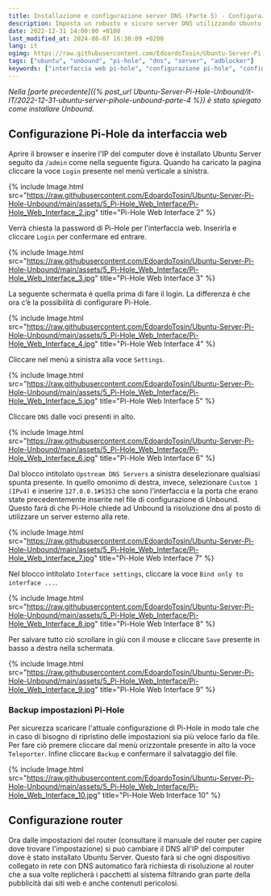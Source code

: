 ```yaml
---
title: Installazione e configurazione server DNS (Parte 5) - Configurazione Pi-Hole (IT)
description: Imposta un robusto e sicuro server DNS utilizzando Ubuntu, Pi-Hole e Unbound, offrendo un miglioramento della privacy e un maggiore controllo sul traffico della tua rete.
date: 2022-12-31 14:00:00 +0100
last_modified_at: 2024-08-07 16:30:09 +0200
lang: it
ogimg: https://raw.githubusercontent.com/EdoardoTosin/Ubuntu-Server-Pi-Hole-Unbound/main/assets/5_Pi-Hole_Web_Interface/Pi-Hole_Web_Interface_1.jpg
tags: ["ubuntu", "unbound", "pi-hole", "dns", "server", "adblocker"]
keywords: ["interfaccia web pi-hole", "configurazione pi-hole", "configurazione server dns", "configurazione pi-hole unbound", "impostazioni dns router", "configurazione dns rete", "pannello admin pi-hole"]
---
```


*Nella [parte precedente]({% post_url Ubuntu-Server-Pi-Hole-Unbound/it-IT/2022-12-31-ubuntu-server-pihole-unbound-parte-4 %}) è stato spiegato come installare Unbound.*

## Configurazione Pi-Hole da interfaccia web

Aprire il browser e inserire l'IP del computer dove è installato Ubuntu Server seguito da `/admin` come nella seguente figura. Quando ha caricato la pagina cliccare la voce `Login` presente nel menù verticale a sinistra.

{% include Image.html src="https://raw.githubusercontent.com/EdoardoTosin/Ubuntu-Server-Pi-Hole-Unbound/main/assets/5_Pi-Hole_Web_Interface/Pi-Hole_Web_Interface_2.jpg" title="Pi-Hole Web Interface 2" %}

Verrà chiesta la password di Pi-Hole per l'interfaccia web. Inserirla e cliccare `Login` per confermare ed entrare.

{% include Image.html src="https://raw.githubusercontent.com/EdoardoTosin/Ubuntu-Server-Pi-Hole-Unbound/main/assets/5_Pi-Hole_Web_Interface/Pi-Hole_Web_Interface_3.jpg" title="Pi-Hole Web Interface 3" %}

La seguente schermata è quella prima di fare il login. La differenza è che ora c’è la possibilità di configurare Pi-Hole.

{% include Image.html src="https://raw.githubusercontent.com/EdoardoTosin/Ubuntu-Server-Pi-Hole-Unbound/main/assets/5_Pi-Hole_Web_Interface/Pi-Hole_Web_Interface_4.jpg" title="Pi-Hole Web Interface 4" %}

Cliccare nel menù a sinistra alla voce `Settings`. 

{% include Image.html src="https://raw.githubusercontent.com/EdoardoTosin/Ubuntu-Server-Pi-Hole-Unbound/main/assets/5_Pi-Hole_Web_Interface/Pi-Hole_Web_Interface_5.jpg" title="Pi-Hole Web Interface 5" %}

Cliccare `DNS` dalle voci presenti in alto.

{% include Image.html src="https://raw.githubusercontent.com/EdoardoTosin/Ubuntu-Server-Pi-Hole-Unbound/main/assets/5_Pi-Hole_Web_Interface/Pi-Hole_Web_Interface_6.jpg" title="Pi-Hole Web Interface 6" %}

Dal blocco intitolato `Upstream DNS Servers` a sinistra deselezionare qualsiasi spunta presente. In quello omonimo di destra, invece, selezionare `Custom 1 (IPv4)` e inserire `127.0.0.1#5353` che sono l'interfaccia e la porta che erano state precedentemente inserite nel file di configurazione di Unbound. Questo farà di che Pi-Hole chiede ad Unbound la risoluzione dns al posto di utilizzare un server esterno alla rete.

{% include Image.html src="https://raw.githubusercontent.com/EdoardoTosin/Ubuntu-Server-Pi-Hole-Unbound/main/assets/5_Pi-Hole_Web_Interface/Pi-Hole_Web_Interface_7.jpg" title="Pi-Hole Web Interface 7" %}

Nel blocco intitolato `Interface settings`, cliccare la voce `Bind only to interface ...`.

{% include Image.html src="https://raw.githubusercontent.com/EdoardoTosin/Ubuntu-Server-Pi-Hole-Unbound/main/assets/5_Pi-Hole_Web_Interface/Pi-Hole_Web_Interface_8.jpg" title="Pi-Hole Web Interface 8" %}

Per salvare tutto ciò scrollare in giù con il mouse e cliccare `Save` presente in basso a destra nella schermata.

{% include Image.html src="https://raw.githubusercontent.com/EdoardoTosin/Ubuntu-Server-Pi-Hole-Unbound/main/assets/5_Pi-Hole_Web_Interface/Pi-Hole_Web_Interface_9.jpg" title="Pi-Hole Web Interface 9" %}

### Backup impostazioni Pi-Hole

Per sicurezza scaricare l'attuale configurazione di Pi-Hole in modo tale che in caso di bisogno di ripristino delle impostazioni sia più veloce farlo da file.
Per fare ciò premere cliccare dal menù orizzontale presente in alto la voce `Teleporter`. Infine cliccare `Backup` e confermare il salvataggio del file.

{% include Image.html src="https://raw.githubusercontent.com/EdoardoTosin/Ubuntu-Server-Pi-Hole-Unbound/main/assets/5_Pi-Hole_Web_Interface/Pi-Hole_Web_Interface_10.jpg" title="Pi-Hole Web Interface 10" %}

## Configurazione router

Ora dalle impostazioni del router (consultare il manuale del router per capire dove trovare l'impostazione) si può cambiare il DNS all'IP del computer dove è stato installato Ubuntu Server. Questo farà si che ogni dispositivo collegato in rete con DNS automatico farà richiesta di risoluzione al router che a sua volte replicherà i pacchetti al sistema filtrando gran parte della pubblicità dai siti web e anche contenuti pericolosi.

